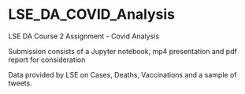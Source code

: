 # LSE_DA_COVID_Analysis
LSE DA Course 2 Assignment - Covid Analysis

Submission consists of a Jupyter notebook, mp4 presentation and pdf report for consideration

Data provided by LSE on Cases, Deaths, Vaccinations and a sample of tweets.
